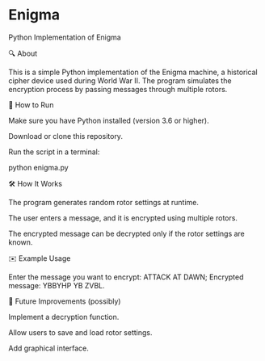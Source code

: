 # Enigma
Python Implementation of Enigma


🔍 About

This is a simple Python implementation of the Enigma machine, a historical cipher device used during World War II. The program simulates the encryption process by passing messages through multiple rotors.

🚀 How to Run

Make sure you have Python installed (version 3.6 or higher).

Download or clone this repository.

Run the script in a terminal:

python enigma.py

🛠 How It Works

The program generates random rotor settings at runtime.

The user enters a message, and it is encrypted using multiple rotors.

The encrypted message can be decrypted only if the rotor settings are known.

✉️ Example Usage

Enter the message you want to encrypt: ATTACK AT DAWN;
Encrypted message: YBBYHP YB ZVBL.

🔮 Future Improvements (possibly)

Implement a decryption function.

Allow users to save and load rotor settings.

Add graphical interface.
